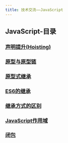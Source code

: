 ```yaml
---
title: 技术交流——JavaScript
---
```


## JavaScript-目录

### [声明提升(Hoisting)](声明提升(Hoisting).html)

### [原型与原型链](原型与原型链.html)

### [原型式继承](原型式继承.html)

### [ES6的继承](ES6的继承.html)

### [继承方式的区别](继承方式的区别.html)

### [JavaScript作用域](JavaScript作用域.html)

### [闭包](闭包.html)